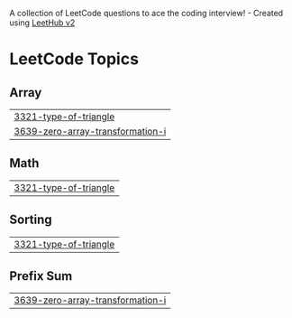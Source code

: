 A collection of LeetCode questions to ace the coding interview! - Created using [LeetHub v2](https://github.com/arunbhardwaj/LeetHub-2.0)
<!---LeetCode Topics Start-->
# LeetCode Topics
## Array
|  |
| ------- |
| [3321-type-of-triangle](https://github.com/johny-on-git/My-LeetCode-Submissions/tree/master/3321-type-of-triangle) |
| [3639-zero-array-transformation-i](https://github.com/johny-on-git/My-LeetCode-Submissions/tree/master/3639-zero-array-transformation-i) |
## Math
|  |
| ------- |
| [3321-type-of-triangle](https://github.com/johny-on-git/My-LeetCode-Submissions/tree/master/3321-type-of-triangle) |
## Sorting
|  |
| ------- |
| [3321-type-of-triangle](https://github.com/johny-on-git/My-LeetCode-Submissions/tree/master/3321-type-of-triangle) |
## Prefix Sum
|  |
| ------- |
| [3639-zero-array-transformation-i](https://github.com/johny-on-git/My-LeetCode-Submissions/tree/master/3639-zero-array-transformation-i) |
<!---LeetCode Topics End-->